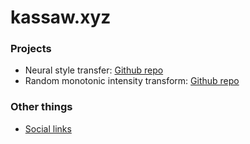 # kassaw.xyz

### Projects
- Neural style transfer: [Github repo](https://github.com/kalebkassaw/dnn-styler)
- Random monotonic intensity transform: [Github repo](https://github.com/kalebkassaw/mono-aug)


### Other things
- [Social links](social.md)

